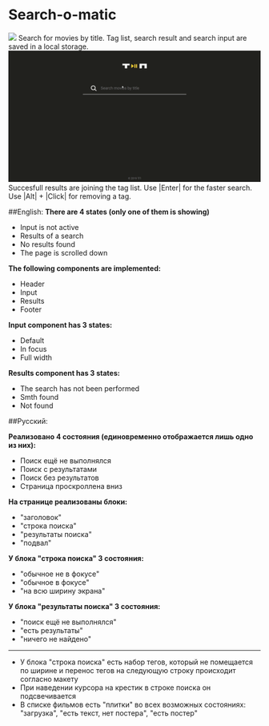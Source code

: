 # Search-o-matic
<img src="./search.gif">
Search for movies by title.
Tag list, search result and search input are saved in a local storage.

<img src="./tags.gif">
Succesfull results are joining the tag list.
Use |Enter| for the faster search.
Use |Alt| + |Click| for removing a tag.

##English:
**There are 4 states (only one of them is showing)**
- Input is not active
- Results of a search
- No results found
- The page is scrolled down

**The following components are implemented:**
- Header
- Input
- Results
- Footer

**Input component has 3 states:**
- Default
- In focus 
- Full width

**Results component has 3 states:**
- The search has not been performed
- Smth found
- Not found

##Русский:

**Реализовано 4 состояния (единовременно отображается лишь одно из них):**
- Поиск ещё не выполнялся
- Поиск с результатами
- Поиск без результатов
- Страница проскроллена вниз

**На странице реализованы блоки:**
  - "заголовок"
  - "строка поиска"
  - "результаты поиска"
  - "подвал"

**У блока "строка поиска" 3 состояния:**
  - "обычное не в фокусе"
  - "обычное в фокусе"
  - "на всю ширину экрана"

**У блока "результаты поиска" 3 состояния:**
  - "поиск ещё не выполнялся"
  - "есть результаты"
  - "ничего не найдено"
---
- У блока "строка поиска" есть набор тегов, который не помещается по ширине и перенос тегов на следующую строку происходит согласно макету
- При наведении курсора на крестик в строке поиска он подсвечивается
- В списке фильмов есть "плитки" во всех возможных состояниях: "загрузка", "есть текст, нет постера", "есть постер"
